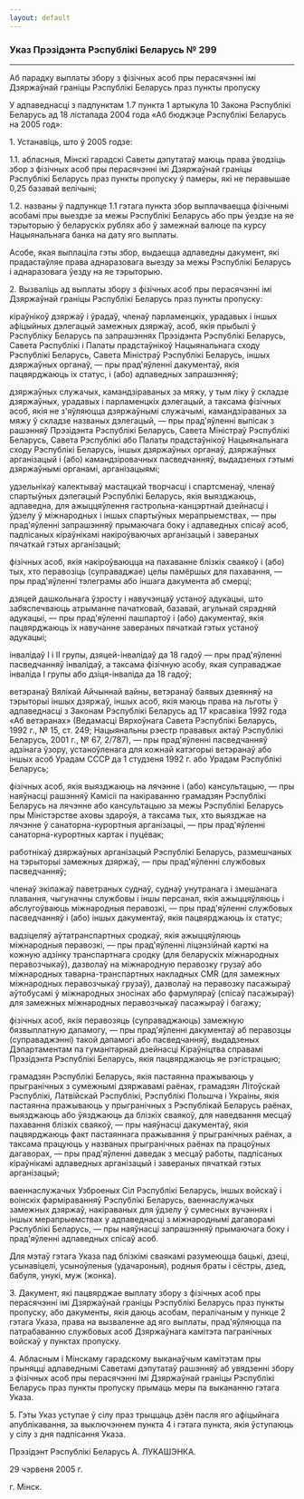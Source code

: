 ```yaml
---
layout: default
---
```


### Указ Прэзідэнта Рэспублікі Беларусь № 299

****

<span class="underline"></span>

Аб парадку выплаты збору з фізічных асоб пры перасячэнні імі Дзяржаўнай
граніцы Рэспублікі Беларусь праз пункты пропуску

У адпаведнасці з падпунктам 1.7 пункта 1 артыкула 10 Закона Рэспублікі
Беларусь ад 18 лістапада 2004 года «Аб бюджэце Рэспублікі Беларусь на
2005 год»:

1\. Устанавіць, што ў 2005 годзе:

1.1. абласныя, Мінскі гарадскі Саветы дэпутатаў маюць права ўводзіць
збор з фізічных асоб пры перасячэнні імі Дзяржаўнай граніцы
Рэспублікі Беларусь праз пункты пропуску ў памеры, які не
перавышае 0,25 базавай велічыні;

1.2. названы ў падпункце 1.1 гэтага пункта збор выплачваецца фізічнымі
асобамі пры выездзе за межы Рэспублікі Беларусь або пры ўездзе на яе
тэрыторыю ў беларускіх рублях або ў замежнай валюце па курсу
Нацыянальнага банка на дату яго выплаты.

Асобе, якая выплаціла гэты збор, выдаецца адпаведны дакумент, які
прадастаўляе права аднаразовага выезду за межы Рэспублікі
Беларусь і аднаразовага ўезду на яе тэрыторыю.

2\. Вызваліць ад выплаты збору з фізічных асоб пры перасячэнні імі
Дзяржаўнай граніцы Рэспублікі Беларусь праз пункты пропуску:

кіраўнікоў дзяржаў і ўрадаў, членаў парламенцкіх, урадавых і іншых
афіцыйных дэлегацый замежных дзяржаў, асоб, якія прыбылі ў
Рэспубліку Беларусь па запрашэннях Прэзідэнта Рэспублікі
Беларусь, Савета Рэспублікі і Палаты прадстаўнікоў Нацыянальнага
сходу Рэспублікі Беларусь, Савета Міністраў Рэспублікі Беларусь, іншых
дзяржаўных органаў, — пры прад'яўленні дакументаў, якія пацвярджаюць
іх статус, і (або) адпаведных запрашэнняў;

дзяржаўных служачых, камандзіраваных за мяжу, у тым ліку ў складзе
дзяржаўных, урадавых і парламенцкіх дэлегацый, а таксама фізічных
асоб, якія не з'яўляюцца дзяржаўнымі служачымі, камандзіраваных за мяжу
ў складзе названых дэлегацый, — пры прад'яўленні выпісак з рашэнняў
Прэзідэнта Рэспублікі Беларусь, Савета Міністраў Рэспублікі
Беларусь, Савета Рэспублікі або Палаты прадстаўнікоў
Нацыянальнага сходу Рэспублікі Беларусь, іншых дзяржаўных
органаў, дзяржаўных арганізацый і (або) камандзіровачных
пасведчанняў, выдадзеных гэтымі дзяржаўнымі органамі,
арганізацыямі;

удзельнікаў калектываў мастацкай творчасці і спартсменаў, членаў
спартыўных дэлегацый Рэспублікі Беларусь, якія выязджаюць,
адпаведна, для ажыццяўлення гастрольна-канцэртнай дзейнасці і
ўдзелу ў міжнародных і іншых спартыўных мерапрыемствах, — пры
прад'яўленні запрашэнняў прымаючага боку і адпаведных спісаў асоб,
падпісаных кіраўнікамі накіроўваючых арганізацый і завераных пячаткай
гэтых арганізацый;

фізічных асоб, якія накіроўваюцца на пахаванне блізкіх сваякоў і (або)
тых, хто перавозіць (суправаджае) целы памёршых для пахавання, — пры
прад'яўленні тэлеграмы або іншага дакумента аб смерці;

дзяцей дашкольнага ўзросту і навучэнцаў устаноў адукацыі, што
забяспечваюць атрыманне пачатковай, базавай, агульнай
сярэдняй адукацыі, — пры прад'яўленні пашпартоў і (або)
дакументаў, якія пацвярджаюць іх навучанне завераных пячаткай
гэтых устаноў адукацыі;

інвалідаў I і II групы, дзяцей-інвалідаў да 18 гадоў — пры прад'яўленні
пасведчанняў інвалідаў, а таксама фізічную асобу, якая суправаджае
інваліда I групы або дзіця-інваліда да 18 гадоў;

ветэранаў Вялікай Айчыннай вайны, ветэранаў баявых дзеянняў на тэрыторыі
іншых дзяржаў, іншых асоб, якія маюць права на льготы ў адпаведнасці з
Законам Рэспублікі Беларусь ад 17 красавіка 1992 года «Аб ветэранах»
(Ведамасці Вярхоўнага Савета Рэспублікі Беларусь, 1992 г., № 15, ст.
249; Нацыянальны рэестр прававых актаў Рэспублікі Беларусь, 2001 г., №
67, 2/787), — пры прад'яўленні пасведчанняў адзінага ўзору,
устаноўленага для кожнай катэгорыі ветэранаў або іншых асоб
Урадам СССР да 1 студзеня 1992 г. або Урадам Рэспублікі Беларусь;

фізічных асоб, якія выязджаюць на лячэнне і (або) кансультацыю, — пры
наяўнасці рашэнняў Камісіі па накіраванню грамадзян Рэспублікі
Беларусь на лячэнне або кансультацыю за межы Рэспублікі Беларусь
пры Міністэрстве аховы здароўя, а таксама тых, хто выязджае на лячэнне
ў санаторна-курортныя арганізацыі, — пры прад'яўленні
санаторна-курортных картак і пуцёвак;

работнікаў дзяржаўных арганізацый Рэспублікі Беларусь, размешчаных на
тэрыторыі замежных дзяржаў, — пры прад'яўленні службовых
пасведчанняў;

членаў экіпажаў паветраных суднаў, суднаў унутранага і змешанага
плавання, чыгуначны службовы і іншы персанал, якія ажыццяўляюць
і абслугоўваюць міжнародныя перавозкі, — пры прад'яўленні службовых
пасведчанняў і (або) іншых дакументаў, якія пацвярджаюць іх статус;

вадзіцеляў аўтатранспартных сродкаў, якія ажыццяўляюць міжнародныя
перавозкі, — пры прад'яўленні ліцэнзійнай карткі на кожную адзінку
транспартнага сродку (для беларускіх міжнародных перавозчыкаў), дазволаў
на міжнародную перавозку грузаў або міжнародных таварна-транспартных
накладных СMR (для замежных міжнародных перавозчыкаў грузаў),
дазволаў на перавозку пасажыраў аўтобусамі ў міжнародных зносінах
або фармуляраў (спісаў пасажыраў) для замежных міжнародных перавозчыкаў
пасажыраў і багажу;

фізічных асоб, якія перавозяць (суправаджаюць) замежную бязвыплатную
дапамогу, — пры прад'яўленні дакументаў аб перавозцы (суправаджэнні)
такой дапамогі або пасведчанняў, выдадзеных Дэпартаментам па
гуманітарнай дзейнасці Кіраўніцтва справамі Прэзідэнта
Рэспублікі Беларусь, якія пацвярджаюць яе рэгістрацыю;

грамадзян Рэспублікі Беларусь, якія пастаянна пражываюць у прыгранічных
з сумежнымі дзяржавамі раёнах, грамадзян Літоўскай Рэспублікі,
Латвійскай Рэспублікі, Рэспублікі Польшча і Украіны, якія
пастаянна пражываюць у прыгранічных з Рэспублікай Беларусь раёнах,
выязджаюць або ўязджаюць да блізкіх сваякоў, для наведвання месцаў
пахавання блізкіх сваякоў, — пры наяўнасці дакументаў, якія
пацвярджаюць факт пастаяннага пражывання ў прыгранічных раёнах, а
таксама працуюць у названых прыгранічных раёнах па працоўных дагаворах,
— пры прад'яўленні даведак з месцаў работы, падпісаных кіраўнікамі
адпаведных арганізацый і завераных пячаткай гэтых арганізацый;

ваеннаслужачых Узброеных Сіл Рэспублікі Беларусь, іншых войскаў і
воінскіх фарміраванняў Рэспублікі Беларусь, ваеннаслужачых
замежных дзяржаў, накіраваных для ўдзелу ў сумесных вучэннях і
іншых мерапрыемствах у адпаведнасці з міжнароднымі дагаворамі
Рэспублікі Беларусь, — пры наяўнасці запрашэнняў прымаючага боку
і прад'яўленні адпаведных спісаў асоб.

Для мэтаў гэтага Указа пад блізкімі сваякамі разумеюцца бацькі, дзеці,
усынавіцелі, усыноўленыя (удачароныя), родныя браты і сёстры, дзед,
бабуля, унукі, муж (жонка).

3\. Дакумент, які пацвярджае выплату збору з фізічных асоб пры
перасячэнні імі Дзяржаўнай граніцы Рэспублікі Беларусь праз
пункты пропуску, або дакументы, якія даюць асобам, пералічаным у
пункце 2 гэтага Указа, права на вызваленне ад яго выплаты,
прад'яўляюцца па патрабаванню службовых асоб Дзяржаўнага
камітэта пагранічных войскаў у пунктах пропуску.

4\. Абласным і Мінскаму гарадскому выканаўчым камітэтам пры прыняцці
адпаведнымі Саветамі дэпутатаў рашэнняў аб увядзенні збору з
фізічных асоб пры перасячэнні імі Дзяржаўнай граніцы Рэспублікі
Беларусь праз пункты пропуску прымаць меры па выкананню гэтага Указа.

5\. Гэты Указ уступае ў сілу праз трыццаць дзён пасля яго афіцыйнага
апублікавання, за выключэннем пункта 4 і гэтага пункта, якія
ўступаюць у сілу з дня падпісання Указа.

Прэзідэнт Рэспублікі Беларусь А. ЛУКАШЭНКА.

29 чэрвеня 2005 г.

г. Мінск.
